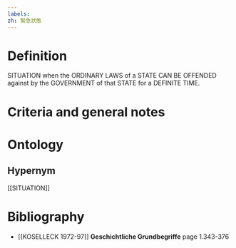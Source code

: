 ```yaml
---
labels: 
zh: 緊急狀態
---
```


# Definition
SITUATION when the ORDINARY LAWS of a STATE CAN BE OFFENDED against by the GOVERNMENT of that STATE for a DEFINITE TIME.
# Criteria and general notes
# Ontology

## Hypernym
[[SITUATION]]
# Bibliography
- [[KOSELLECK 1972-97]]
**Geschichtliche Grundbegriffe** page 1.343-376
